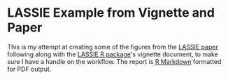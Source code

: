 # LASSIE Example from Vignette and Paper

This is my attempt at creating some of the figures from the [LASSIE paper]
following along with the [LASSIE R package]'s vignette document, to make sure I
have a handle on the workflow.  The report is [R Markdown] formatted for PDF
output.

[LASSIE paper]: http://dx.doi.org/10.3390/v7102881
[LASSIE R package]: https://github.com/phraber/lassie
[R Markdown]: https://rmarkdown.rstudio.com/
